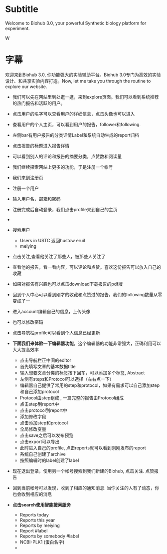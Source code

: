 # Subtitle

Welcome to Biohub 3.0,  your powerful Synthetic biology platform for experiment. 



W



# 字幕

欢迎来到Biohub 3.0, 你功能强大的实验辅助平台。Biohub 3.0专门为高效的实验设计、和共享实验内容打造。Now, let me take you through the routine to explore our website. 

- 我们可以先在网站里到处逛一逛，来到explore页面。我们可以看到系统推荐的热门报告和活跃的用户。
- 点击用户的名字可以查看用户的详细信息，点击头像也可以进入
- 查看用户的个人主页，可以看到用户的报告，follower和following.
- 左侧bar有用户报告的分类详情Label和系统自动生成的report归档
- 点击报告的标题进入报告详情
- 可以看到别人的评论和报告的摘要分类，点赞数和阅读量



- 我们继续探索网站上更多的功能，于是注册一个帐号
- 我们来到注册页
- 注册一个用户
- 输入用户名，邮箱和密码
- 注册完成后自动登录，我们点击profile来到自己的主页
- 
- 搜索用户
  - Users in USTC 返回hustcw eruil
  - meiying
- 点击关注,查看他关注了那些人，被那些人关注了
- 查看他的报告，看一看内容，可以评论和点赞。喜欢这份报告可以放入自己的收藏
- 如果对报告有兴趣也可以点击download下载报告的pdf版
- 回到个人中心可以看到刚才的收藏和点赞过的报告，我们的following数量从零变成了一
- 进入account编辑自己的信息，上传头像
- 也可以修改密码
- 点击导航栏profile可以看到个人信息已经更新
- **下面我们来体验一下编辑器功能**，这个编辑器的功能非常强大，正确利用可以大大提高效率
  - 点击导航栏正中间的editor
  - 首先填写文章的基本数据title
  - 输入想要文章分类的标签按下回车，可以添加多个标签, Abstract
  - 左侧有steps和Protocol可以选择（左右点一下）
  - 编辑器自己提供了常用的step和protocol，如果有需求可以自己添加step和自己添加protocol
  - Protocol由step组成 , 一篇完整的报告由Protocol组成
  - 点击step到report中
  - 点击protocol到report中
  - 添加修改字段
  - 点击添加step和protocol
  - 全局修改变量
  - 点击save之后可以发布预览
  - 点击export可以导出
  - 此时进入自己的profile, 点击reports就可以看到刚刚发布的report
  - 系统自己创建了archive
  - 按照编辑时的label创建了label
- 现在退出登录，使用另一个帐号搜索到我们新建的Biohub, 点击关注. 点赞报告
- 回到当前帐号可以发现，收到了相应的通知消息. 当你关注的人有了动态，你也会收到相应的消息



- **点击search使用智能搜索服务**
  - Reports today
  - Reports this year
  - Reports by meiying
  - Report #label
  - Reports by somebody #label
  - NCBI-PLK1 (蛋白名字)
  - 















